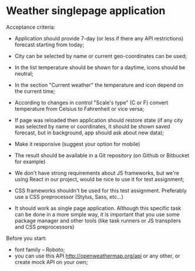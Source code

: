 # Weather singlepage application

Acceptance criteria:
- Application should provide 7-day (or less if there any API restrictions) forecast starting from today;
- City can be selected by name or current geo-coordinates can be used;
- In the list temperature should be shown for a daytime, icons should be neutral;
- In the section "Current weather" the temperature and icon depend on the current time;
- According to changes in control "Scale's type" (C or F) convert temperature from Celsius to Fahrenheit or vice versa;
- If page was reloaded then application should restore state (if any city was selected by name or coordinates, it should be shown saved forecast, but in background, app should ask about new data);
- Make it responsive (suggest your option for mobile)
- The result should be available in a Git repository (on Github or Bitbucket for example)
- We don't have strong requirements about JS frameworks, but we're using React in our project, would be nice to use it for test assignment;
- CSS frameworks shouldn't be used for this test assignment. Preferably use a CSS preprocessor (Stylus, Sass, etc…)

- It should work as single page application. Although this specific task can be done in a more simple way, it is important that you use some package manager and other tools (like task runners or JS transpilers and CSS preprocessors)

Before you start:
- font family – Roboto;
- you can use this API http://openweathermap.org/api or any other, or create mock API on your own;
